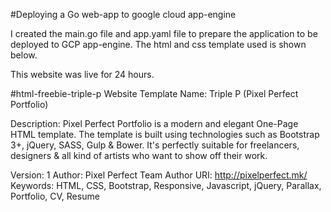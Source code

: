 #Deploying a Go web-app to google cloud app-engine

I created the main.go file and app.yaml file to prepare the application to be deployed to GCP app-engine. The html and css template used is shown below.

This website was live for 24 hours.

#html-freebie-triple-p
Website Template Name: Triple P (Pixel Perfect Portfolio)

Description: Pixel Perfect Portfolio is a modern and elegant One-Page HTML template. The template is built using technologies such as Bootstrap 3+, jQuery, SASS, Gulp &amp; Bower. It's perfectly suitable for freelancers, designers &amp; all kind of artists who want to show off their work.  

Version: 1
Author: Pixel Perfect Team
Author URI: http://pixelperfect.mk/
Keywords: HTML, CSS, Bootstrap, Responsive, Javascript, jQuery, Parallax, Portfolio, CV, Resume
